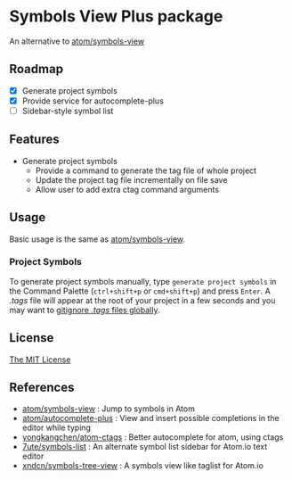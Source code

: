 # Symbols View Plus package

An alternative to [atom/symbols-view](https://atom.io/packages/symbols-view)

## Roadmap

- [x] Generate project symbols
- [x] Provide service for autocomplete-plus
- [ ] Sidebar-style symbol list

## Features

- Generate project symbols
  - Provide a command to generate the tag file of whole project
  - Update the project tag file incrementally on file save
  - Allow user to add extra ctag command arguments

## Usage

Basic usage is the same as [atom/symbols-view](https://atom.io/packages/symbols-view).

### Project Symbols

To generate project symbols manually, type `generate project symbols` in the Command Palette (`ctrl+shift+p` or `cmd+shift+p`) and press `Enter`. A *.tags* file will appear at the root of your project in a few seconds and you may want to [gitignore *.tags* files globally](https://help.github.com/articles/ignoring-files/#create-a-global-gitignore).

## License

[The MIT License](https://github.com/aidistan/atom-symbols-view-plus/blob/master/LICENSE.md)

## References

- [atom/symbols-view](https://github.com/atom/symbols-view) : Jump to symbols in Atom
- [atom/autocomplete-plus](https://github.com/atom/autocomplete-plus) : View and insert possible completions in the editor while typing
- [yongkangchen/atom-ctags](https://github.com/yongkangchen/atom-ctags) : Better autocomplete for atom, using ctags
- [7ute/symbols-list](https://github.com/7ute/symbols-list) : An alternate symbol list sidebar for Atom.io text editor
- [xndcn/symbols-tree-view](https://github.com/xndcn/symbols-tree-view) : A symbols view like taglist for Atom.io
